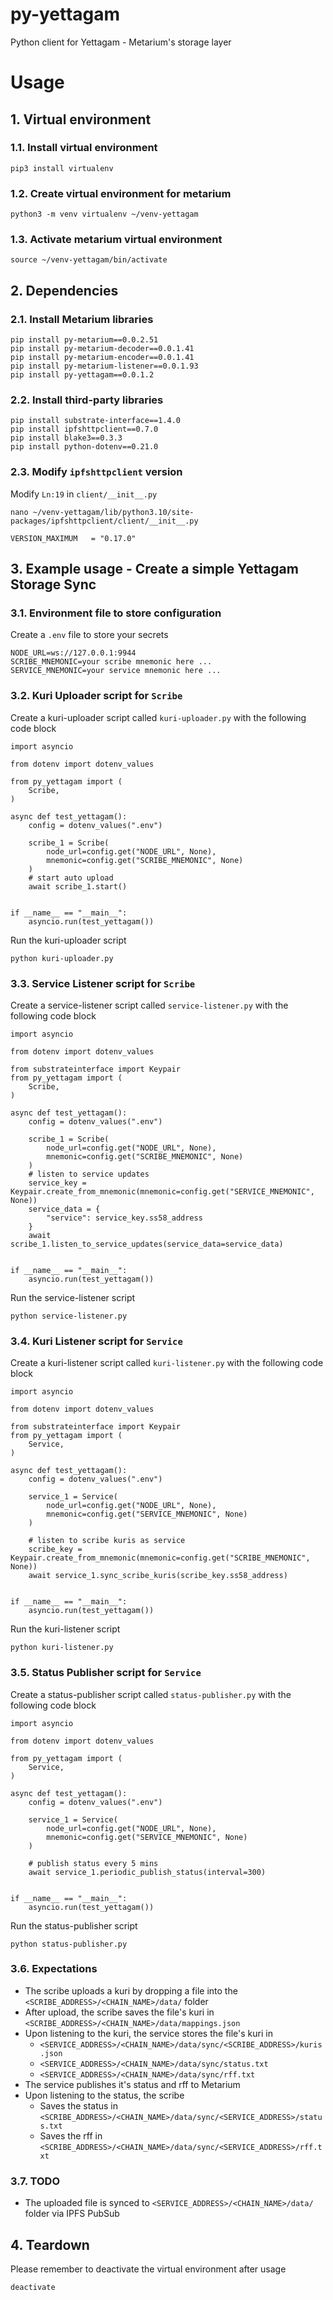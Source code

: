 # py-yettagam
Python client for Yettagam - Metarium's storage layer

# Usage


## 1. Virtual environment

### 1.1. Install virtual environment

```
pip3 install virtualenv
```

### 1.2. Create virtual environment for metarium

```
python3 -m venv virtualenv ~/venv-yettagam
```

### 1.3. Activate metarium virtual environment

```
source ~/venv-yettagam/bin/activate
```

## 2. Dependencies


### 2.1. Install Metarium libraries

```
pip install py-metarium==0.0.2.51
pip install py-metarium-decoder==0.0.1.41
pip install py-metarium-encoder==0.0.1.41
pip install py-metarium-listener==0.0.1.93
pip install py-yettagam==0.0.1.2
```

### 2.2. Install third-party libraries

```
pip install substrate-interface==1.4.0
pip install ipfshttpclient==0.7.0
pip install blake3==0.3.3
pip install python-dotenv==0.21.0
```

### 2.3. Modify `ipfshttpclient` version
Modify `Ln:19` in `client/__init__.py`
```
nano ~/venv-yettagam/lib/python3.10/site-packages/ipfshttpclient/client/__init__.py

VERSION_MAXIMUM   = "0.17.0"
```

## 3. Example usage - Create a simple Yettagam Storage Sync

### 3.1. Environment file to store configuration

Create a `.env` file to store your secrets
```
NODE_URL=ws://127.0.0.1:9944
SCRIBE_MNEMONIC=your scribe mnemonic here ...
SERVICE_MNEMONIC=your service mnemonic here ...
```

### 3.2. Kuri Uploader script for `Scribe`
Create a kuri-uploader script called `kuri-uploader.py` with the following code block
```
import asyncio

from dotenv import dotenv_values

from py_yettagam import (
    Scribe,
)

async def test_yettagam():
    config = dotenv_values(".env")

    scribe_1 = Scribe(
        node_url=config.get("NODE_URL", None),
        mnemonic=config.get("SCRIBE_MNEMONIC", None)
    )
    # start auto upload
    await scribe_1.start()


if __name__ == "__main__":
    asyncio.run(test_yettagam())
```
Run the kuri-uploader script
```
python kuri-uploader.py
```

### 3.3. Service Listener script for `Scribe`
Create a service-listener script called `service-listener.py` with the following code block
```
import asyncio

from dotenv import dotenv_values

from substrateinterface import Keypair
from py_yettagam import (
    Scribe,
)

async def test_yettagam():
    config = dotenv_values(".env")

    scribe_1 = Scribe(
        node_url=config.get("NODE_URL", None),
        mnemonic=config.get("SCRIBE_MNEMONIC", None)
    )
    # listen to service updates
    service_key = Keypair.create_from_mnemonic(mnemonic=config.get("SERVICE_MNEMONIC", None))
    service_data = {
        "service": service_key.ss58_address
    }
    await scribe_1.listen_to_service_updates(service_data=service_data)


if __name__ == "__main__":
    asyncio.run(test_yettagam())
```
Run the service-listener script
```
python service-listener.py
```


### 3.4. Kuri Listener script for `Service`
Create a kuri-listener script called `kuri-listener.py` with the following code block
```
import asyncio

from dotenv import dotenv_values

from substrateinterface import Keypair
from py_yettagam import (
    Service,
)

async def test_yettagam():
    config = dotenv_values(".env")

    service_1 = Service(
        node_url=config.get("NODE_URL", None),
        mnemonic=config.get("SERVICE_MNEMONIC", None)
    )

    # listen to scribe kuris as service
    scribe_key = Keypair.create_from_mnemonic(mnemonic=config.get("SCRIBE_MNEMONIC", None))
    await service_1.sync_scribe_kuris(scribe_key.ss58_address)


if __name__ == "__main__":
    asyncio.run(test_yettagam())
```
Run the kuri-listener script
```
python kuri-listener.py
```


### 3.5. Status Publisher script for `Service`
Create a status-publisher script called `status-publisher.py` with the following code block
```
import asyncio

from dotenv import dotenv_values

from py_yettagam import (
    Service,
)

async def test_yettagam():
    config = dotenv_values(".env")

    service_1 = Service(
        node_url=config.get("NODE_URL", None),
        mnemonic=config.get("SERVICE_MNEMONIC", None)
    )

    # publish status every 5 mins
    await service_1.periodic_publish_status(interval=300)


if __name__ == "__main__":
    asyncio.run(test_yettagam())
```
Run the status-publisher script
```
python status-publisher.py
```

### 3.6. Expectations

- The scribe uploads a kuri by dropping a file into the `<SCRIBE_ADDRESS>/<CHAIN_NAME>/data/` folder
- After upload, the scribe saves the file's kuri in `<SCRIBE_ADDRESS>/<CHAIN_NAME>/data/mappings.json`
- Upon listening to the kuri, the service stores the file's kuri in
  - `<SERVICE_ADDRESS>/<CHAIN_NAME>/data/sync/<SCRIBE_ADDRESS>/kuris.json`
  - `<SERVICE_ADDRESS>/<CHAIN_NAME>/data/sync/status.txt`
  - `<SERVICE_ADDRESS>/<CHAIN_NAME>/data/sync/rff.txt`
- The service publishes it's status and rff to Metarium
- Upon listening to the status, the scribe
  - Saves the status in `<SCRIBE_ADDRESS>/<CHAIN_NAME>/data/sync/<SERVICE_ADDRESS>/status.txt`
  - Saves the rff in `<SCRIBE_ADDRESS>/<CHAIN_NAME>/data/sync/<SERVICE_ADDRESS>/rff.txt`


### 3.7. TODO
- The uploaded file is synced to `<SERVICE_ADDRESS>/<CHAIN_NAME>/data/` folder via IPFS PubSub


## 4. Teardown

Please remember to deactivate the virtual environment after usage

```
deactivate
```
